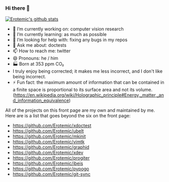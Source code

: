 ### Hi there 👋

[![Erotemic's github stats](https://github-readme-stats.vercel.app/api?username=Erotemic)](https://github.com/Erotemic/github-readme-stats)


- 🔭 I’m currently working on: computer vision research
- 🌱 I’m currently learning: as much as possible
- 🤔 I’m looking for help with: fixing any bugs in my repos
- 💬 Ask me about: doctests
- 📫 How to reach me: twitter
- 😄 Pronouns: he / him
- 🏭 Born at 353 ppm CO₂
- I truly enjoy being corrected; it makes me less incorrect, and I don't like being incorrect.
- ⚡ Fun fact: the maximum amount of information that can be contained in a finite space is proportional to its surface area and not its volume. (https://en.wikipedia.org/wiki/Holographic_principle#Energy,_matter,_and_information_equivalence)
 
 
 All of the projects on this front page are my own and maintained by me. Here are is a list that goes beyond the six on the front page:
 
 - https://github.com/Erotemic/xdoctest
 - https://github.com/Erotemic/ubelt
 - https://github.com/Erotemic/mkinit
 - https://github.com/Erotemic/vimtk
 - https://github.com/Erotemic/graphid
 - https://github.com/Erotemic/xdev
 - https://github.com/Erotemic/progiter
 - https://github.com/Erotemic/ibeis
 - https://github.com/Erotemic/pypogo
 - https://github.com/Erotemic/git-sync
